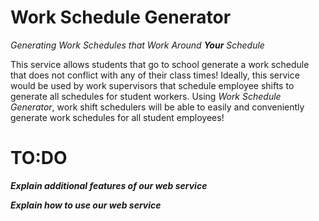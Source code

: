# Work Schedule Generator

_Generating Work Schedules that Work Around **Your** Schedule_

This service allows students that go to school generate a work schedule that does not conflict with any of their class times!
Ideally, this service would be used by work supervisors that schedule employee shifts to generate all schedules for student workers.
Using _Work Schedule Generator_, work shift schedulers will be able to easily and conveniently generate work schedules for all student
employees!

# TO:DO

  ***Explain additional features of our web service***

  ***Explain how to use our web service***
